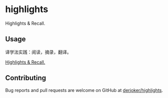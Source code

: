 # highlights
Highlights &amp; Recall.

## Usage

译学法实践：阅读，摘录，翻译。

[Highlights & Recall.](https://derjoker.github.io/highlights/)

## Contributing

Bug reports and pull requests are welcome on GitHub at [derjoker/highlights](https://github.com/derjoker/highlights).
